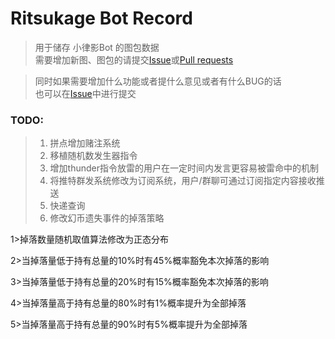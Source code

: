 # Ritsukage Bot Record  

> 用于储存 小律影Bot 的图包数据  
> 需要增加新图、图包的请提交[Issue](https://github.com/BAKAOLC/RitsukageBotRecord/issues)或[Pull requests](https://github.com/BAKAOLC/RitsukageBotRecord/pulls)  

> 同时如果需要增加什么功能或者提什么意见或者有什么BUG的话  
> 也可以在[Issue](https://github.com/BAKAOLC/RitsukageBotRecord/issues)中进行提交  

### TODO:  
> 1. 拼点增加赌注系统  
> 2. 移植随机数发生器指令  
> 3. 增加thunder指令放雷的用户在一定时间内发言更容易被雷命中的机制  
> 4. 将推特群发系统修改为订阅系统，用户/群聊可通过订阅指定内容接收推送  
> 5. 快递查询  
> 6. 修改幻币遗失事件的掉落策略
1>掉落数量随机取值算法修改为正态分布
2>当掉落量低于持有总量的10%时有45%概率豁免本次掉落的影响
3>当掉落量低于持有总量的20%时有15%概率豁免本次掉落的影响
4>当掉落量高于持有总量的80%时有1%概率提升为全部掉落
5>当掉落量高于持有总量的90%时有5%概率提升为全部掉落  